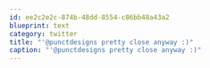 ```yaml
---
id: ee2c2e2c-874b-48dd-8554-c86bb48a43a2
blueprint: text
category: twitter
title: "'@punctdesigns pretty close anyway :)"
caption: "'@punctdesigns pretty close anyway :)"
---
```

